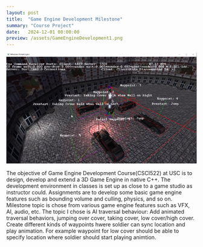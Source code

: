 ```yaml
---
layout: post
title:  "Game Engine Development Milestone"
summary: "Course Project"
date:   2024-12-01 00:00:00
preview: /assets/GameEngineDevelopment1.png
---
```


![Picture 1](/assets/GameEngineDevelopment1.png)

The objective of Game Engine Development Course(CSCI522) at USC is to design, develop and extend a 3D Game Engine in native C++. The development environment in
classes is set up as close to a game studio as instructor could.
Assignments are to develop some basic game engine features such as bounding volume and culling, physics, and so on.
Milestone topic is chose from various game engine features such as VFX, AI, audio, etc. 
The topic I chose is AI traversal behaviour: Add animated traversal behaviors, jumping over cover, taking cover, low cover/high cover. Create different kinds of waypoints hwere soldier can sync location and play animation. For example waypoint for low cover should be able to specify location where soldier should start playing animtion.